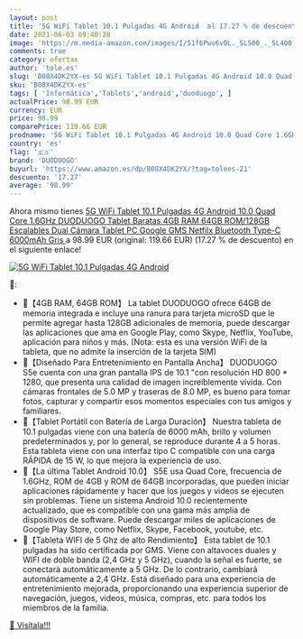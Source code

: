 ```yaml
---
layout: post
title: '5G WiFi Tablet 10.1 Pulgadas 4G Android  al 17.27 % de descuento'
date: 2021-06-03 09:40:28
image: 'https://m.media-amazon.com/images/I/51f6Pwv6v0L._SL500_._SL400_.jpg'
comments: true
category: ofertas
author: 'tole.es'
slug: 'B08X4DK2YX-es 5G WiFi Tablet 10.1 Pulgadas 4G Android 10.0 Quad Core...'
sku: 'B08X4DK2YX-es'
tags: [ 'Informática','Tablets','android','duoduogo', ]
actualPrice: 98.99 EUR
currency: EUR
price: 98.99
comparePrice: 119.66 EUR
prodname: '5G WiFi Tablet 10.1 Pulgadas 4G Android 10.0 Quad Core 1.6GHz DUODUOGO Tablet Baratas 4GB RAM 64GB ROM/128GB Escalables Dual Cámara Tablet PC Google GMS Netfilx Bluetooth Type-C 6000mAh  Gris '
country: 'es'
flag: '🇪🇸'
brand: 'DUODUOGO'
buyurl: 'https://www.amazon.es/dp/B08X4DK2YX/?tag=tolees-21'
descuento: '17.27'
average: '98.99'
---
```


Ahora mismo tienes [5G WiFi Tablet 10.1 Pulgadas 4G Android 10.0 Quad Core 1.6GHz DUODUOGO Tablet Baratas 4GB RAM 64GB ROM/128GB Escalables Dual Cámara Tablet PC Google GMS Netfilx Bluetooth Type-C 6000mAh  Gris ](https://www.amazon.es/dp/B08X4DK2YX/?tag=tolees-21) a 98.99 EUR (original: 119.66 EUR) (17.27 %  de descuento) en el siguiente enlace!

[![5G WiFi Tablet 10.1 Pulgadas 4G Android ](https://m.media-amazon.com/images/I/51f6Pwv6v0L._SL500_._SL400_.jpg)](https://www.amazon.es/dp/B08X4DK2YX/?tag=tolees-21)

🔎:

- 🍒【4GB RAM, 64GB ROM】 La tablet DUODUOGO ofrece 64GB de memoria integrada e incluye una ranura para tarjeta microSD que le permite agregar hasta 128GB adicionales de memoria, puede descargar las aplicaciones que ama en Google Play, como Skype, Netflix, YouTube, aplicación para niños y más. (Nota: esta es una versión WiFi de la tableta, que no admite la inserción de la tarjeta SIM)
- 🍒【Diseñado Para Entretenimiento en Pantalla Ancha】 DUODUOGO S5e cuenta con una gran pantalla IPS de 10.1 "con resolución HD 800 * 1280, que presenta una calidad de imagen increíblemente vívida. Con cámaras frontales de 5.0 MP y traseras de 8.0 MP, es bueno para tomar fotos, capturar y compartir esos momentos especiales con tus amigos y familiares.
- 🍒【Tablet Portátil con Batería de Larga Duración】 Nuestra tableta de 10.1 pulgadas viene con una batería de 6000 mAh, brillo y volumen predeterminados y, por lo general, se reproduce durante 4 a 5 horas. Esta tableta viene con una interfaz tipo C compatible con una carga RÁPIDA de 15 W, lo que mejora la experiencia de uso.
- 🍒【La última Tablet Android 10.0】 S5E usa Quad Core, frecuencia de 1.6GHz, ROM de 4GB y ROM de 64GB incorporadas, que pueden iniciar aplicaciones rápidamente y hacer que los juegos y videos se ejecuten sin problemas. Tiene un sistema Android 10.0 recientemente actualizado, que es compatible con una gama más amplia de dispositivos de software. Puede descargar miles de aplicaciones de Google Play Store, como Netflix, Skype, Facebook, youtube, etc.
- 🍒【Tableta WIFI de 5 Ghz de alto Rendimiento】 Esta tablet de 10.1 pulgadas ha sido certificada por GMS. Viene con altavoces duales y WIFI de doble banda (2,4 GHz y 5 GHz), cuando la señal es fuerte, se conectará automáticamente a 5 GHz. De lo contrario, cambiará automáticamente a 2,4 GHz. Está diseñado para una experiencia de entretenimiento mejorada, proporcionando una experiencia superior de navegación, juegos, videos, música, compras, etc. para todos los miembros de la familia.

[🛒 Visítala!!!](https://www.amazon.es/dp/B08X4DK2YX/?tag=tolees-21)
